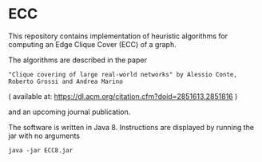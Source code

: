 # ECC
This repository contains implementation of heuristic algorithms for computing an Edge Clique Cover (ECC) of a graph.

The algorithms are described in the paper

```
"Clique covering of large real-world networks" by Alessio Conte, Roberto Grossi and Andrea Marino
```
( available at: https://dl.acm.org/citation.cfm?doid=2851613.2851816 )


and an upcoming journal publication.

The software is written in Java 8. Instructions are displayed by running the jar with no arguments

```
java -jar ECC8.jar
```
